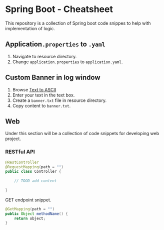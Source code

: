 # Spring Boot - Cheatsheet
This repository is a collection of Spring boot code snippes to help with implementation of logic.

## Application`.properties` to `.yaml`
1. Navigate to resource directory.
2. Change `application.properties` to `application.yaml`.

## Custom Banner in log window
1. Browse [Text to ASCII](http://patorjk.com/software/taag/#p=display&f=Standard&t=Spring%20Boot%0A)
2. Enter your text in the text box.
3. Create a `banner.txt` file in resource directory.
4. Copy content to `banner.txt`.

## Web
Under this section will be a collection of code snippets for developing web project.

### RESTful API
```java
@RestController
@RequestMapping(path = "")
public class Controller {
    
    // TOOD add content
    
}
```
GET endpoint snippet.
```java
@GetMapping(path = "")
public Object methodName() {
    return object;
}
```
